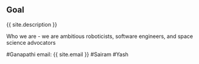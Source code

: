 ## Goal
{{ site.description }}

Who we are - we are ambitious roboticists, software engineers, and space science advocators

#Ganapathi 
email: {{ site.email }}
<add image or ref here>
#Sairam
<add image or ref here>
#Yash
<add image or ref here>
